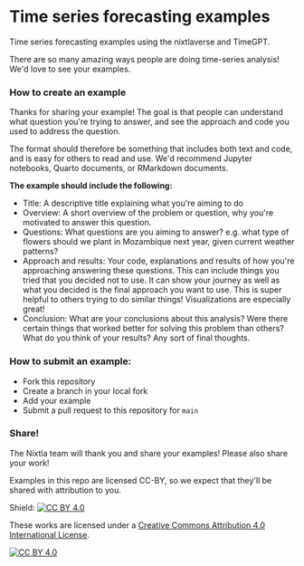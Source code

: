 # Time series forecasting examples

Time series forecasting examples using the nixtlaverse and TimeGPT. 

There are so many amazing ways people are doing time-series analysis! We'd love to see your examples. 

### How to create an example
Thanks for sharing your example! The goal is that people can understand what question you're trying to answer, and see the approach and code you used to address the question.

The format should therefore be something that includes both text and code, and is easy for others to read and use. We'd recommend Jupyter notebooks, Quarto documents, or RMarkdown documents. 

**The example should include the following:**
* Title: A descriptive title explaining what you're aiming to do
* Overview: A short overview of the problem or question, why you're motivated to answer this question.
* Questions: What questions are you aiming to answer? e.g. what type of flowers should we plant in Mozambique next year, given current weather patterns?
* Approach and results: Your code, explanations and results of how you're approaching answering these questions. This can include things you tried that you decided not to use. It can show your journey as well as what you decided is the final approach you want to use. This is super helpful to others trying to do similar things! Visualizations are especially great! 
* Conclusion: What are your conclusions about this analysis? Were there certain things that worked better for solving this problem than others? What do you think of your results? Any sort of final thoughts. 


### How to submit an example:
* Fork this repository
* Create a branch in your local fork
* Add your example
* Submit a pull request to this repository for `main` 

### Share! 

The Nixtla team will thank you and share your examples! Please also share your work! 

Examples in this repo are licensed CC-BY, so we expect that they'll be shared with attribution to you. 


Shield: [![CC BY 4.0][cc-by-shield]][cc-by]

These works are licensed under a
[Creative Commons Attribution 4.0 International License][cc-by].

[![CC BY 4.0][cc-by-image]][cc-by]

[cc-by]: http://creativecommons.org/licenses/by/4.0/
[cc-by-image]: https://i.creativecommons.org/l/by/4.0/88x31.png
[cc-by-shield]: https://img.shields.io/badge/License-CC%20BY%204.0-lightgrey.svg
